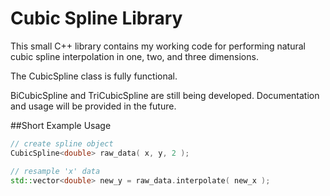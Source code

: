 Cubic Spline Library
====================

This small C++ library contains my working code for performing
natural cubic spline interpolation in one, two, and three
dimensions.

The CubicSpline class is fully functional.

BiCubicSpline and TriCubicSpline are still being developed.
Documentation and usage will be provided in the future.

##Short Example Usage
```C++
// create spline object
CubicSpline<double> raw_data( x, y, 2 );

// resample 'x' data 
std::vector<double> new_y = raw_data.interpolate( new_x );
```

